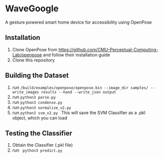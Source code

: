 # WaveGoogle

A gesture powered smart home device for accessibility using OpenPose


## Installation
1. Clone OpenPose from https://github.com/CMU-Perceptual-Computing-Lab/openpose and follow their installation guide
2. Clone this repository

## Building the Dataset
1. run
``` /build/examples/openpose/openpose.bin --image_dir samples/ --write_images results --hand --write_json output ```
2. run
```python3 parse.py```
3. run
```python3 condense.py```
4. run
```python3 normalize_v2.py```
5. run
```python3 svm_v2.py ```
This will save the SVM Classifier as a .pkl object, which you can load

## Testing the Classifier
1. Obtain the Classifier (.pkl file)
2. run
``` python3 predict.py```
